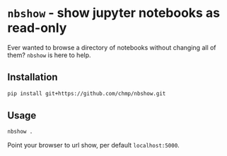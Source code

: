 # `nbshow` - show jupyter notebooks as read-only

Ever wanted to browse a directory of notebooks without changing all of them? `nbshow` is here to help.

## Installation

```bash
pip install git+https://github.com/chmp/nbshow.git
```

## Usage

```bash
nbshow .
```

Point your browser to url show, per default `localhost:5000`.
